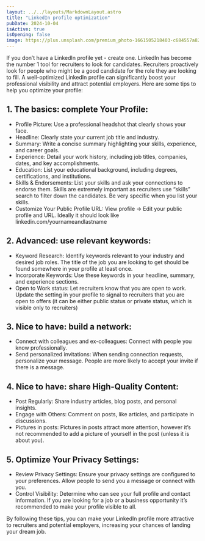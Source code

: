 ```yaml
---
layout: ../../layouts/MarkdownLayout.astro
title: "LinkedIn profile optimization"
pubDate: 2024-10-04
isActive: true
isOpening: false
image: https://plus.unsplash.com/premium_photo-1661505218403-c684557a824d?w=900&auto=format&fit=crop&q=60&ixlib=rb-4.0.3&ixid=M3wxMjA3fDB8MHxwaG90by1yZWxhdGVkfDJ8fHxlbnwwfHx8fHw%3D
---
```


If you don’t have a LinkedIn profile yet - create one. LinkedIn has become the number 1 tool for recruiters to look for candidates. Recruiters proactively look for people who might be a good candidate for the role they are looking to fill. 
A well-optimized LinkedIn profile can significantly boost your professional visibility and attract potential employers. Here are some tips to help you optimize your profile:

## 1. The basics: complete Your Profile:
- Profile Picture: Use a professional headshot that clearly shows your face.
- Headline: Clearly state your current job title and industry.
- Summary: Write a concise summary highlighting your skills, experience, and career goals.
- Experience: Detail your work history, including job titles, companies, dates, and key accomplishments.
- Education: List your educational background, including degrees, certifications, and institutions.
- Skills & Endorsements: List your skills and ask your connections to endorse them. Skills are extremely important as recruiters use “skills” search to filter down the candidates. Be very specific when you list your skills.
- Customize Your Public Profile URL: View profile -> Edit your public profile and URL. Ideally it should look like linkedin.com/yournameandlastname 

## 2. Advanced: use relevant keywords:
- Keyword Research: Identify keywords relevant to your industry and desired job roles. The title of the job you are looking to get should be found somewhere in your profile at least once.
- Incorporate Keywords: Use these keywords in your headline, summary, and experience sections.
- Open to Work status: Let recruiters know that you are open to work. Update the setting in your profile to signal to recruiters that you are open to offers (it can be either public status or private status, which is visible only to recruiters)

## 3. Nice to have: build a network:
- Connect with colleagues and ex-colleagues: Connect with people you know professionally.
- Send personalized invitations: When sending connection requests, personalize your message. People are more likely to accept your invite if there is a message. 

## 4. Nice to have: share High-Quality Content:
- Post Regularly: Share industry articles, blog posts, and personal insights.
- Engage with Others: Comment on posts, like articles, and participate in discussions.
- Pictures in posts: Pictures in posts attract more attention, however it’s not recommended to add a picture of yourself in the post (unless it is about you). 

## 5. Optimize Your Privacy Settings:
- Review Privacy Settings: Ensure your privacy settings are configured to your preferences. Allow people to send you a message or connect with you. 
- Control Visibility: Determine who can see your full profile and contact information. If you are looking for a job or a business opportunity it’s recommended to make your profile visible to all. 

By following these tips, you can make your LinkedIn profile more attractive to recruiters and potential employers, increasing your chances of landing your dream job.

